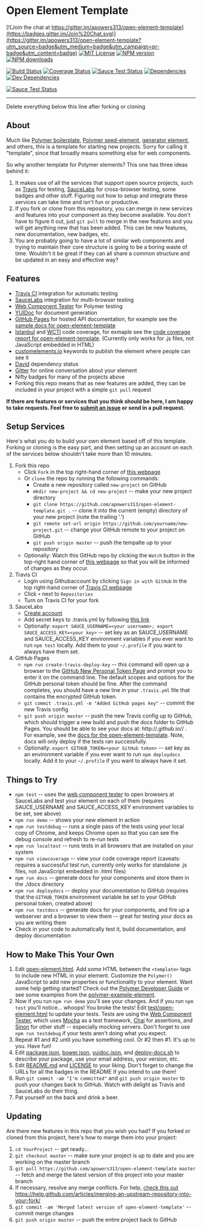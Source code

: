 # Open Element Template
[![Join the chat at https://gitter.im/apowers313/open-element-template](https://badges.gitter.im/Join%20Chat.svg)](https://gitter.im/apowers313/open-element-template?utm_source=badge&utm_medium=badge&utm_campaign=pr-badge&utm_content=badge)  [![MIT License](http://img.shields.io/badge/license-MIT-blue.svg?style=flat)](LICENSE)  [![NPM version](http://img.shields.io/npm/v/open-element-template.svg?style=flat)](https://npmjs.org/package/open-element-template)  [![NPM downloads](http://img.shields.io/npm/dm/open-element-template.svg?style=flat)](https://npmjs.org/package/open-element-template)

[![Build Status](https://travis-ci.org/apowers313/open-element-template.svg?branch=master)](https://travis-ci.org/apowers313/open-element-template)  [![Coverage Status](https://coveralls.io/repos/apowers313/open-element-template/badge.svg?branch=master&service=github)](https://coveralls.io/github/apowers313/open-element-template?branch=master)  [![Sauce Test Status](https://saucelabs.com/buildstatus/apowers313)](https://saucelabs.com/u/apowers313)  [![Dependencies](https://david-dm.org/apowers313/open-element-template.svg)](https://david-dm.org/apowers313/open-element-template#info=dependencies&view=table)  [![Dev Dependencies](https://david-dm.org/apowers313/open-element-template/dev-status.svg)](https://david-dm.org/apowers313/open-element-template#info=devDependencies&view=table)  



[![Sauce Test Status](https://saucelabs.com/browser-matrix/apowers313.svg)](https://saucelabs.com/u/apowers313)


---------------------------------------
Delete everything below this line after forking or cloning

## About
Much like [Polymer boilerplate](https://github.com/webcomponents/polymer-boilerplate), [Polymer seed-element](https://github.com/polymerelements/seed-element), [generator element](https://github.com/webcomponents/generator-element), and others, this is a template for starting new projects. Sorry for calling it "template", since that broadly means something else for web components.

So why another template for Polymer elements? This one has three ideas behind it:

1. It makes use of all the services that support open source projects, such as [Travis](https://travis-ci.org/) for testing, [SauceLabs](https://saucelabs.com/home) for cross-browser testing, some badges and other stuff. Figuring out how to setup and integrate these services can take time and isn't fun or productive.
2. If you fork or clone from this repository, you can merge in new services and features into your component as they become available. You don't have to figure it out, just `git pull` to merge in the new features and you will get anything new that has been added. This can be new features, new documentation, new badges, etc.
3. You are probably going to have a lot of similar web components and trying to maintain their core structure is going to be a boring waste of time. Wouldn't it be great if they can all share a common structure and be updated in an easy and effective way?

## Features
* [Travis CI](https://travis-ci.org/) integration for automatic testing
* [SauceLabs](https://saucelabs.com/home) integration for multi-browser testing
* [Web Component Tester](https://github.com/Polymer/web-component-tester) for Polymer testing
* [YUIDoc](http://yui.github.io/yuidoc/) for document generation
* [GitHub Pages](https://pages.github.com/) for hosted API documentation, for example see the [sample docs for open-element-template](http://apowers313.github.io/open-element-template/)
* [Istanbul](https://gotwarlost.github.io/istanbul/) and [WCTI](https://www.npmjs.com/package/web-component-tester-istanbul) code coverage, for exmaple see the [code coverage report for open-element-template](http://apowers313.github.io/open-element-template/coverage). (Currently only works for .js files, not JavaScript embedded in HTML)
* [customelements.io](https://customelements.io/) keywords to publish the element where people can see it
* [David](https://david-dm.org/) dependency status
* [Gitter](https://gitter.im) for online conversation about your element
* Nifty badges for many of the projects above
* Forking this repo means that as new features are added, they can be included in your project with a simple `git pull` request

__If there are features or services that you think should be here, I am happy to take requests. Feel free to [submit an issue](https://github.com/apowers313/open-element-template/issues) or send in a pull request.__ 

## Setup Services
Here's what you do to build your own element based off of this template. Forking or cloning is the easy part, and then setting up an account on each of the services below shouldn't take more than 10 minutes.

1. Fork this repo
	* Click `Fork` in the top right-hand corner of [this webpage](https://github.com/apowers313/open-element-template)
	* Or `clone` the repo by running the following commands:
		* Create a new repository called `new-project` on GitHub
		* `mkdir new-project && cd new-project` -- make your new project directory
		* `git clone https://github.com/apowers313/open-element-template.git .` -- clone it into the current (empty) directory of your new project (note the trailing '.')
		* `git remote set-url origin https://github.com/yourname/new-project.git` -- change your GitHub remote to your project on GitHub
		* `git push origin master` -- push the tempalte up to your repository
	* Optionally: Watch this GitHub repo by clicking the `Watch` button in the top-right hand corner of [this webpage](https://github.com/apowers313/open-element-template) so that you will be informed of changes as they occur.
1. Travis CI
	* Login using Githubaccount by clicking `Sign in with GitHub` in the top right-hand corner of [Travis CI webpage](https://travis-ci.org/) 
	* Click `+` next to `Repositories`
	* Turn on Travis CI for your fork
1. SauceLabs
	* [Create account](https://saucelabs.com/signup/plan/OSS)
	* Add secret keys to .travis.yml by following [this link](https://docs.saucelabs.com/ci-integrations/travis-ci/)
	* Optionally: `export SAUCE_USERNAME=<your username>; export SAUCE_ACCESS_KEY=<your key>` -- set key as an SAUCE_USERNAME and SAUCE_ACCESS_KEY environment variables if you ever want to run `npm test` locally. Add them to your `~/.profile` if you want to always have them set.
1. GitHub Pages
	* `npm run create-travis-deploy-key` -- this command will open up a browser to the [GitHub New Personal Token Page](https://github.com/settings/tokens/new) and prompt you to enter it on the command line. The default scopes and options for the GitHub personal token should be fine. After the command completes, you should have a new line in your `.travis.yml` file that contains the encrypted GitHub token.
	* `git commit .travis.yml -m "Added GitHub pages key"` -- commit the new Travis config
	* `git push origin master` -- push the new Travis config up to GitHub, which should trigger a new build and push the docs folder to GitHub Pages. You should be able to see your docs at: http://<YOUR NAME>.github.io/<YOUR PROJECT>/ . For example, see the [docs for the open-element-template](http://apowers313.github.io/open-element-template/). Note, docs will only deploy if the tests ran successfully.
	* Optionally: `export GITHUB_TOKEN=<your GitHub token>` -- set key as an environment variable if you ever want to run `npm deploydocs` locally. Add it to your `~/.profile` if you want to always have it set.

## Things to Try
* `npm test` -- uses the [web component tester](https://github.com/Polymer/web-component-tester) to open browsers at SauceLabs and test your element on each of them (requires SAUCE_USERNAME and SAUCE_ACCESS_KEY environment variables to be set, see above)
* `npm run demo` -- shows your new element in action
* `npm run testdebug` -- runs a single pass of the tests using your local copy of Chrome, and keeps Chrome open so that you can see the debug console and refresh to re-run tests
* `npm run localtest` -- runs tests in all browsers that are installed on your system
* `npm run viewcoverage` -- view your code coverage report (caveats: requires a successful test run, currently only works for standalone .js files, not JavaScript embedded in .html files)
* `npm run docs` -- generate docs for your components and store them in the ./docs directory
* `npm run deploydocs` -- deploy your documentation to GitHub (requires that the `GITHUB_TOKEN` environment variable be set to your GitHub personal token, created above)
* `npm run testdocs` -- generate docs for your components, and fire up a webserver and a browser to view them -- great for testing your docs as you are writing them
* Check in your code to automatically test it, build documentation, and deploy documentation

## How to Make This Your Own
1. Edit [open-element.html](open-element.html). Add some HTML between the `<template>` tags to include new HTML in your element. Customize the `Polymer()` JavaScript to add new properties or functionality to your element. Want some help getting started? Check out the [Polymer Developer Guide](https://www.polymer-project.org/1.0/docs/devguide/feature-overview.html) or see some examples from the [polymer-example-element](https://github.com/apowers313/polymer-example-element).
2. Now if you run `npm run demo` you'll see your changes. And if you run `npm test` you'll notice... whoops! You broke the tests! Edit [test/open-element.html](test/open-element.html) to update your tests. Tests are using the [Web Component Tester](https://github.com/Polymer/web-component-tester), which uses [Mocha](http://mochajs.org/) as a test framework, [Chai](http://chaijs.com/) for assertions, and [Sinon](http://sinonjs.org/) for other stuff -- especially mocking servers. Don't forget to use `npm run testdebug` if your tests aren't doing what you expect.
3. Repeat #1 and #2 until you have something cool. Or #2 then #1. It's up to you. Have fun!
4. Edit [package.json](package.json), [bower.json](bower.json), [yuidoc.json](yuidoc.json), and [deploy-docs.sh](deploy-docs.sh) to describe your package, use your email address, your version, etc.
5. Edit [README.md](README.md) and [LICENSE](LICENSE) to your liking. Don't forget to change the URLs for all the badges in the README if you intend to use them!
6. Run `git commit -am "I'm committed"` and `git push origin master` to push your changes back to GitHub. Watch with delight as Travis and SauceLabs do their thing.
7. Pat yourself on the back and drink a beer.

## Updating
Are there new features in this repo that you wish you had? If you forked or cloned from this project, here's how to merge them into your project:

1. `cd YourProject` -- get ready...
2. `git checkout master` -- make sure your project is up to date and you are working on the master branch
3. `git pull https://github.com/apowers313/open-element-template master` -- fetch and merge the latest version of this project into your master branch
4. If necessary, resolve any merge conflicts. For help, [check this out](https://help.github.com/articles/resolving-a-merge-conflict-from-the-command-line/)
https://help.github.com/articles/merging-an-upstream-repository-into-your-fork/
5. `git commit -am 'Merged latest version of open-element-template'` -- commit merge changes
6. `git push origin master` -- push the entire project back to GitHub